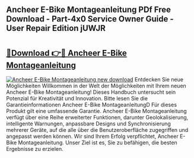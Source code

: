 ## Ancheer E-Bike Montageanleitung PDf Free Download - Part-4x0 Service Owner Guide - User Repair Edition jUWJR

# <h2><a href="http://df6m6y.blite.top/?on=Ancheer+E-Bike+Montageanleitung">🔗Download 👉🔴 Ancheer E-Bike Montageanleitung</a></h2>

[![Ancheer E-Bike Montageanleitung new download](https://i.imgur.com/lujVjoI.png)](http://df6m6y.blite.top/?on=Ancheer+E-Bike+Montageanleitung)
Entdecken Sie neue Möglichkeiten Willkommen in der Welt der Möglichkeiten mit Ihrem neuen Ancheer E-Bike Montageanleitung! Dieses Handbuch untersucht sein Potenzial für Kreativität und Innovation. Bitte lesen Sie die Garantieinformationen Ancheer E-Bike MontageanleitungD Für dieses Produkt gilt eine umfassende Garantie. Ancheer E-Bike Montageanleitung verfügt über eine Reihe erweiterter Funktionen, darunter Geolokalisierung, intelligente Warnungen, anpassbare Designs und Synchronisierung mehrerer Geräte, auf die alle über die Benutzeroberfläche zugegriffen und angepasst werden können. Wir sind Ihrem Erfolg verpflichtet, Ancheer E-Bike Montageanleitung. Unser Ziel ist es, Sie zu befähigen, die besten Ergebnisse zu erzielen.
